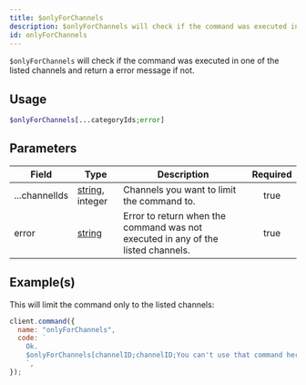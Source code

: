 ```yaml
---
title: $onlyForChannels
description: $onlyForChannels will check if the command was executed in one of the listed channels and return a error message if not.
id: onlyForChannels
---
```


`$onlyForChannels` will check if the command was executed in one of the listed channels and return a error message if
not.

## Usage

```php
$onlyForChannels[...categoryIds;error]
```

## Parameters

| Field         | Type                                                                                                       | Description                                                                      | Required |
| ------------- | ---------------------------------------------------------------------------------------------------------- | -------------------------------------------------------------------------------- | :------: |
| ...channelIds | [string](https://developer.mozilla.org/en-US/docs/Web/JavaScript/Reference/Global_Objects/String), integer | Channels you want to limit the command to.                                       |   true   |
| error         | [string](https://developer.mozilla.org/en-US/docs/Web/JavaScript/Reference/Global_Objects/String)          | Error to return when the command was not executed in any of the listed channels. |   true   |

## Example(s)

This will limit the command only to the listed channels:

```javascript
client.command({
  name: "onlyForChannels",
  code: `
    Ok.
    $onlyForChannels[channelID;channelID;You can't use that command here!]
    `,
});
```
